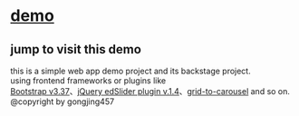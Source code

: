 [demo](www.seeii.org)
==========================
jump to visit this demo
--------------------------
this is a simple web app demo project and its backstage project. </br>
using frontend frameworks or plugins like</br> [Bootstrap v3.37](https://getbootstrap.com/)、[jQuery edSlider plugin v.1.4](https://github.com/eduardocmoreno/jquery.edslider)、[grid-to-carousel](https://nicholaswright.github.io/grid-to-carousel/) and so on.</br>
@copyright by gongjing457
